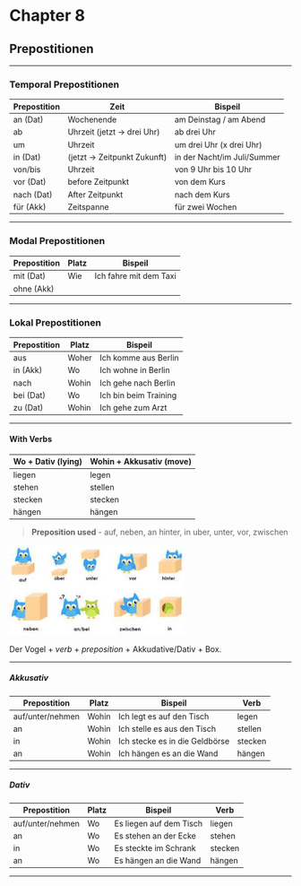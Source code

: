 # Chapter 8

## Prepostitionen

---

### Temporal Prepostitionen

| Prepostition| Zeit                         | Bispeil                     |
|-------------|------------------------------|-----------------------------|
| an   (Dat)  |  Wochenende                  | am Deinstag / am Abend      |
| ab          |  Uhrzeit  (jetzt -> drei Uhr)| ab drei Uhr                 |
| um          |  Uhrzeit                     | um drei Uhr (x drei Uhr)    |
| in   (Dat)  |  (jetzt -> Zeitpunkt Zukunft)| in der Nacht/im Juli/Summer |
| von/bis     |  Uhrzeit                     | von 9 Uhr bis 10 Uhr        |
| vor  (Dat)  |  before Zeitpunkt            | von dem Kurs                |
| nach (Dat)  |  After Zeitpunkt             | nach dem Kurs               |
| für  (Akk)  |  Zeitspanne                  | für zwei Wochen             |

---

### Modal Prepostitionen

| Prepostition| Platz| Bispeil               |
|-------------|------|-----------------------|
| mit   (Dat) |  Wie | Ich fahre mit dem Taxi|
| ohne  (Akk) |      |                       |

---

### Lokal Prepostitionen

| Prepostition| Platz  | Bispeil              |
|-------------|--------|----------------------|
| aus         |  Woher | Ich komme aus Berlin |
| in   (Akk)  |  Wo    | Ich wohne in Berlin  |
| nach        |  Wohin | Ich gehe nach Berlin |
| bei  (Dat)  |  Wo    | Ich bin beim Training|
| zu   (Dat)  |  Wohin | Ich gehe zum Arzt    |

---

#### With Verbs

Wo + Dativ (lying)| Wohin + Akkusativ (move)|
------------------|-------------------------|
 liegen           | legen                   |
 stehen           | stellen                 |
 stecken          | stecken                 |
 hängen           | hängen                  |

> **Preposition used** - auf, neben, an hinter, in uber, unter, vor, zwischen

![Position of object](Lokale_Prapositionen.jpeg)

Der Vogel + *verb* + *preposition* + Akkudative/Dativ + Box.

---

##### Akkusativ

| Prepostition     | Platz  | Bispeil                       |  Verb   |
|------------------|--------|-------------------------------|---------|
| auf/unter/nehmen |  Wohin | Ich legt es auf den Tisch     |  legen  |
| an               |  Wohin | Ich stelle es aus den Tisch   |  stellen|
| in               |  Wohin | Ich stecke es in die Geldbörse|  stecken|
| an               |  Wohin | Ich hängen es an die Wand     |  hängen |

---

##### Dativ

| Prepostition    | Platz| Bispeil                |  Verb   |
|-----------------|------|------------------------|---------|
| auf/unter/nehmen|  Wo  | Es liegen auf dem Tisch|  liegen |
| an              |  Wo  | Es stehen an der Ecke  |  stehen |
| in              |  Wo  | Es steckte im Schrank  |  stecken|
| an              |  Wo  | Es hängen an die Wand  |  hängen |

---
